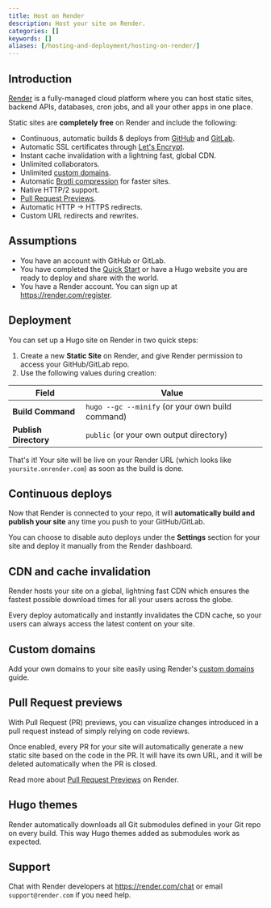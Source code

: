 ```yaml
---
title: Host on Render
description: Host your site on Render.
categories: []
keywords: []
aliases: [/hosting-and-deployment/hosting-on-render/]
---
```


## Introduction

[Render](https://render.com) is a fully-managed cloud platform where you can host static sites, backend APIs, databases, cron jobs, and all your other apps in one place.

Static sites are **completely free** on Render and include the following:

- Continuous, automatic builds & deploys from [GitHub](https://render.com/docs/github) and [GitLab](https://render.com/docs/gitlab).
- Automatic SSL certificates through [Let's Encrypt](https://letsencrypt.org).
- Instant cache invalidation with a lightning fast, global CDN.
- Unlimited collaborators.
- Unlimited [custom domains](https://render.com/docs/custom-domains).
- Automatic [Brotli compression](https://en.wikipedia.org/wiki/Brotli) for faster sites.
- Native HTTP/2 support.
- [Pull Request Previews](https://render.com/docs/pull-request-previews).
- Automatic HTTP → HTTPS redirects.
- Custom URL redirects and rewrites.

## Assumptions

- You have an account with GitHub or GitLab.
- You have completed the [Quick Start] or have a Hugo website you are ready to deploy and share with the world.
- You have a Render account. You can sign up at https://render.com/register.

## Deployment

You can set up a Hugo site on Render in two quick steps:

1. Create a new **Static Site** on Render, and give Render permission to access your GitHub/GitLab repo.
1. Use the following values during creation:

Field                | Value
-------------------  |  -------------------
**Build Command**     | `hugo --gc --minify` (or your own build command)
**Publish Directory** | `public` (or your own output directory)

That's it! Your site will be live on your Render URL (which looks like `yoursite.onrender.com`) as soon as the build is done.

## Continuous deploys

Now that Render is connected to your repo, it will **automatically build and publish your site** any time you push to your GitHub/GitLab.

You can choose to disable auto deploys under the **Settings** section for your site and deploy it manually from the Render dashboard.

## CDN and cache invalidation

Render hosts your site on a global, lightning fast CDN which ensures the fastest possible download times for all your users across the globe.

Every deploy automatically and instantly invalidates the CDN cache, so your users can always access the latest content on your site.

## Custom domains

Add your own domains to your site easily using Render's [custom domains](https://render.com/docs/custom-domains) guide.

## Pull Request previews

With Pull Request (PR) previews, you can visualize changes introduced in a pull request instead of simply relying on code reviews.

Once enabled, every PR for your site will automatically generate a new static site based on the code in the PR. It will have its own URL, and it will be deleted automatically when the PR is closed.

Read more about [Pull Request Previews](https://render.com/docs/pull-request-previews) on Render.

## Hugo themes

Render automatically downloads all Git submodules defined in your Git repo on every build. This way Hugo themes added as submodules work as expected.

## Support

Chat with Render developers at https://render.com/chat or email `support@render.com` if you need help.

[Quick Start]: /getting-started/quick-start/
